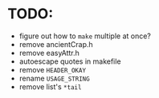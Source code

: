 # TODO:
- figure out how to `make` multiple at once?
- remove ancientCrap.h
- remove easyAttr.h
- autoescape quotes in makefile
- remove `HEADER_OKAY`
- rename `USAGE_STRING`
- remove list's `*tail`
